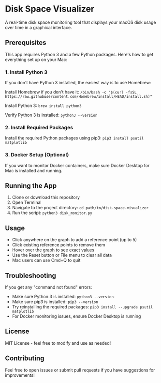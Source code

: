 # Disk Space Visualizer

A real-time disk space monitoring tool that displays your macOS disk usage over time in a graphical interface.

## Prerequisites

This app requires Python 3 and a few Python packages. Here's how to get everything set up on your Mac:

### 1. Install Python 3
If you don't have Python 3 installed, the easiest way is to use Homebrew:

Install Homebrew if you don't have it:
`/bin/bash -c "$(curl -fsSL https://raw.githubusercontent.com/Homebrew/install/HEAD/install.sh)"`

Install Python 3:
`brew install python3`

Verify Python 3 is installed:
`python3 --version`

### 2. Install Required Packages
Install the required Python packages using pip3:
`pip3 install psutil matplotlib`

### 3. Docker Setup (Optional)
If you want to monitor Docker containers, make sure Docker Desktop for Mac is installed and running.

## Running the App

1. Clone or download this repository
2. Open Terminal
3. Navigate to the project directory:
   `cd path/to/disk-space-visualizer`
4. Run the script:
   `python3 disk_monitor.py`

## Usage

- Click anywhere on the graph to add a reference point (up to 5)
- Click existing reference points to remove them
- Hover over the graph to see exact values
- Use the Reset button or File menu to clear all data
- Mac users can use Cmd+Q to quit

## Troubleshooting

If you get any "command not found" errors:
- Make sure Python 3 is installed: `python3 --version`
- Make sure pip3 is installed: `pip3 --version`
- Try reinstalling the required packages: `pip3 install --upgrade psutil matplotlib`
- For Docker monitoring issues, ensure Docker Desktop is running

## License

MIT License - feel free to modify and use as needed!

## Contributing

Feel free to open issues or submit pull requests if you have suggestions for improvements!
